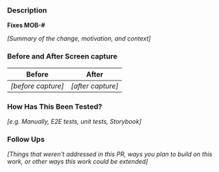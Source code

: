 ### Description
**Fixes MOB-#**

_[Summary of the change, motivation, and context]_

### Before and After Screen capture
| Before             | After             |
| ------------------ |-------------------|
| _[before capture]_ | _[after capture]_ |

### How Has This Been Tested?
_[e.g. Manually, E2E tests, unit tests, Storybook]_

### Follow Ups
_[Things that weren't addressed in this PR, ways you plan to build on this work, or other ways this work could be extended]_

